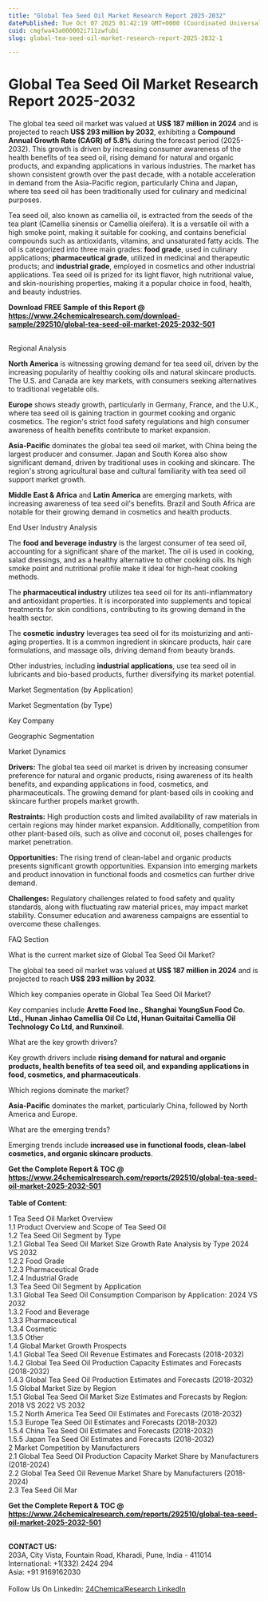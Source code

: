 ```yaml
---
title: "Global Tea Seed Oil Market Research Report 2025-2032"
datePublished: Tue Oct 07 2025 01:42:19 GMT+0000 (Coordinated Universal Time)
cuid: cmgfwa43a000002i711zwfubi
slug: global-tea-seed-oil-market-research-report-2025-2032-1

---
```


# Global Tea Seed Oil Market Research Report 2025-2032

<p>The global tea seed oil market was valued at <strong>US$ 187 million in 2024</strong> and is projected to reach <strong>US$ 293 million by 2032</strong>, exhibiting a <strong>Compound Annual Growth Rate (CAGR) of 5.8%</strong> during the forecast period (2025-2032). This growth is driven by increasing consumer awareness of the health benefits of tea seed oil, rising demand for natural and organic products, and expanding applications in various industries. The market has shown consistent growth over the past decade, with a notable acceleration in demand from the Asia-Pacific region, particularly China and Japan, where tea seed oil has been traditionally used for culinary and medicinal purposes.</p><p>
</p><p>Tea seed oil, also known as camellia oil, is extracted from the seeds of the tea plant (Camellia sinensis or Camellia oleifera). It is a versatile oil with a high smoke point, making it suitable for cooking, and contains beneficial compounds such as antioxidants, vitamins, and unsaturated fatty acids. The oil is categorized into three main grades: <strong>food grade</strong>, used in culinary applications; <strong>pharmaceutical grade</strong>, utilized in medicinal and therapeutic products; and <strong>industrial grade</strong>, employed in cosmetics and other industrial applications. Tea seed oil is prized for its light flavor, high nutritional value, and skin-nourishing properties, making it a popular choice in food, health, and beauty industries.</p><div><b>Download FREE Sample of this Report @ 
            <a href="https://www.24chemicalresearch.com/download-sample/292510/global-tea-seed-oil-market-2025-2032-501">
            https://www.24chemicalresearch.com/download-sample/292510/global-tea-seed-oil-market-2025-2032-501</a></b></div><br><p>
Regional Analysis</p><p>
</p><p><strong>North America</strong> is witnessing growing demand for tea seed oil, driven by the increasing popularity of healthy cooking oils and natural skincare products. The U.S. and Canada are key markets, with consumers seeking alternatives to traditional vegetable oils.</p><p>
</p><p><strong>Europe</strong> shows steady growth, particularly in Germany, France, and the U.K., where tea seed oil is gaining traction in gourmet cooking and organic cosmetics. The region's strict food safety regulations and high consumer awareness of health benefits contribute to market expansion.</p><p>
</p><p><strong>Asia-Pacific</strong> dominates the global tea seed oil market, with China being the largest producer and consumer. Japan and South Korea also show significant demand, driven by traditional uses in cooking and skincare. The region's strong agricultural base and cultural familiarity with tea seed oil support market growth.</p><p>
</p><p><strong>Middle East &amp; Africa</strong> and <strong>Latin America</strong> are emerging markets, with increasing awareness of tea seed oil's benefits. Brazil and South Africa are notable for their growing demand in cosmetics and health products.</p><p>
End User Industry Analysis</p><p>
</p><p>The <strong>food and beverage industry</strong> is the largest consumer of tea seed oil, accounting for a significant share of the market. The oil is used in cooking, salad dressings, and as a healthy alternative to other cooking oils. Its high smoke point and nutritional profile make it ideal for high-heat cooking methods.</p><p>
</p><p>The <strong>pharmaceutical industry</strong> utilizes tea seed oil for its anti-inflammatory and antioxidant properties. It is incorporated into supplements and topical treatments for skin conditions, contributing to its growing demand in the health sector.</p><p>
</p><p>The <strong>cosmetic industry</strong> leverages tea seed oil for its moisturizing and anti-aging properties. It is a common ingredient in skincare products, hair care formulations, and massage oils, driving demand from beauty brands.</p><p>
</p><p>Other industries, including <strong>industrial applications</strong>, use tea seed oil in lubricants and bio-based products, further diversifying its market potential.</p><p>
Market Segmentation (by Application)</p><p>
</p><p>
Market Segmentation (by Type)</p><p>
</p><p>
Key Company</p><p>
</p><p>
Geographic Segmentation</p><p>
</p><p>
Market Dynamics</p><p>
</p><p><strong>Drivers:</strong> The global tea seed oil market is driven by increasing consumer preference for natural and organic products, rising awareness of its health benefits, and expanding applications in food, cosmetics, and pharmaceuticals. The growing demand for plant-based oils in cooking and skincare further propels market growth.</p><p>
</p><p><strong>Restraints:</strong> High production costs and limited availability of raw materials in certain regions may hinder market expansion. Additionally, competition from other plant-based oils, such as olive and coconut oil, poses challenges for market penetration.</p><p>
</p><p><strong>Opportunities:</strong> The rising trend of clean-label and organic products presents significant growth opportunities. Expansion into emerging markets and product innovation in functional foods and cosmetics can further drive demand.</p><p>
</p><p><strong>Challenges:</strong> Regulatory challenges related to food safety and quality standards, along with fluctuating raw material prices, may impact market stability. Consumer education and awareness campaigns are essential to overcome these challenges.</p><p>
FAQ Section</p><p>
What is the current market size of Global Tea Seed Oil Market?</p><p>
</p><p>The global tea seed oil market was valued at <strong>US$ 187 million in 2024</strong> and is projected to reach <strong>US$ 293 million by 2032</strong>.</p><p>
Which key companies operate in Global Tea Seed Oil Market?</p><p>
</p><p>Key companies include <strong>Arette Food Inc., Shanghai YoungSun Food Co. Ltd., Hunan Jinhao Camellia Oil Co Ltd, Hunan Guitaitai Camellia Oil Technology Co Ltd, and Runxinoil</strong>.</p><p>
What are the key growth drivers?</p><p>
</p><p>Key growth drivers include <strong>rising demand for natural and organic products, health benefits of tea seed oil, and expanding applications in food, cosmetics, and pharmaceuticals</strong>.</p><p>
Which regions dominate the market?</p><p>
</p><p><strong>Asia-Pacific</strong> dominates the market, particularly China, followed by North America and Europe.</p><p>
What are the emerging trends?</p><p>
</p><p>Emerging trends include <strong>increased use in functional foods, clean-label cosmetics, and organic skincare products</strong>.</p>

<div><b>Get the Complete Report & TOC @ 
            <a href="https://www.24chemicalresearch.com/reports/292510/global-tea-seed-oil-market-2025-2032-501">
            https://www.24chemicalresearch.com/reports/292510/global-tea-seed-oil-market-2025-2032-501</a></b></div><br>
            <b>Table of Content:</b><p>1 Tea Seed Oil Market Overview<br />
    1.1 Product Overview and Scope of Tea Seed Oil<br />
    1.2 Tea Seed Oil Segment by Type<br />
        1.2.1 Global Tea Seed Oil Market Size Growth Rate Analysis by Type 2024 VS 2032<br />
        1.2.2 Food Grade<br />
        1.2.3 Pharmaceutical Grade<br />
        1.2.4 Industrial Grade<br />
    1.3 Tea Seed Oil Segment by Application<br />
        1.3.1 Global Tea Seed Oil Consumption Comparison by Application: 2024 VS 2032<br />
        1.3.2 Food and Beverage<br />
        1.3.3 Pharmaceutical<br />
        1.3.4 Cosmetic<br />
        1.3.5 Other<br />
    1.4 Global Market Growth Prospects<br />
        1.4.1 Global Tea Seed Oil Revenue Estimates and Forecasts (2018-2032)<br />
        1.4.2 Global Tea Seed Oil Production Capacity Estimates and Forecasts (2018-2032)<br />
        1.4.3 Global Tea Seed Oil Production Estimates and Forecasts (2018-2032)<br />
    1.5 Global Market Size by Region<br />
        1.5.1 Global Tea Seed Oil Market Size Estimates and Forecasts by Region: 2018 VS 2022 VS 2032<br />
        1.5.2 North America Tea Seed Oil Estimates and Forecasts (2018-2032)<br />
        1.5.3 Europe Tea Seed Oil Estimates and Forecasts (2018-2032)<br />
        1.5.4 China Tea Seed Oil Estimates and Forecasts (2018-2032)<br />
        1.5.5 Japan Tea Seed Oil Estimates and Forecasts (2018-2032)<br />
2 Market Competition by Manufacturers<br />
    2.1 Global Tea Seed Oil Production Capacity Market Share by Manufacturers (2018-2024)<br />
    2.2 Global Tea Seed Oil Revenue Market Share by Manufacturers (2018-2024)<br />
    2.3 Tea Seed Oil Mar</p>

<div><b>Get the Complete Report & TOC @ 
            <a href="https://www.24chemicalresearch.com/reports/292510/global-tea-seed-oil-market-2025-2032-501">
            https://www.24chemicalresearch.com/reports/292510/global-tea-seed-oil-market-2025-2032-501</a></b></div><br>

<b>CONTACT US:</b><br>
            203A, City Vista, Fountain Road, Kharadi, Pune, India - 411014<br>
            International: +1(332) 2424 294<br>
            Asia: +91 9169162030 <br><br>
            Follow Us On LinkedIn: <a href="https://www.linkedin.com/company/24chemicalresearch/">24ChemicalResearch LinkedIn</a>